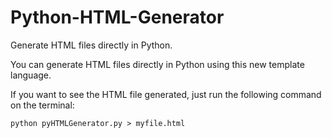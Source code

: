 # Python-HTML-Generator

Generate HTML files directly in Python. 

You can generate HTML files directly in Python using this new template language.

If you want to see the HTML file generated, just run the following command on the terminal:

	python pyHTMLGenerator.py > myfile.html
    


